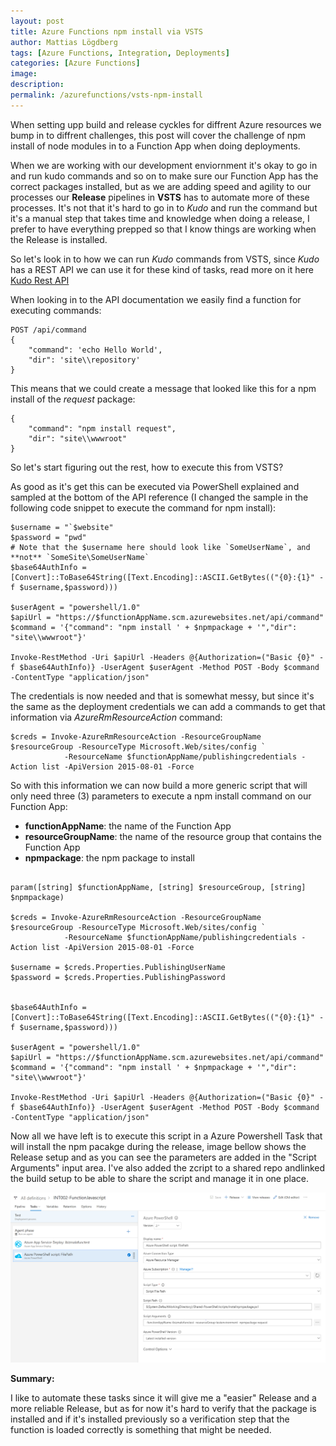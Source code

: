 ```yaml
---
layout: post
title: Azure Functions npm install via VSTS
author: Mattias Lögdberg
tags: [Azure Functions, Integration, Deployments]
categories: [Azure Functions]
image: 
description: 
permalink: /azurefunctions/vsts-npm-install
---
```


When setting upp build and release cyckles for diffrent Azure resources we bump in to diffrent challenges, this post will cover the challenge of npm install of node modules in to a Function App when doing deployments.


When we are working with our development enviornment it's okay to go in and run kudo commands and so on to make sure our Function App has the correct packages installed, but as we are adding speed and agility to our processes our **Release** pipelines in **VSTS** has to automate more of these processes.
It's not that it's hard to go in to *Kudo* and run the command but it's a manual step that takes time and knowledge when doing a release, I prefer to have everything prepped so that I know things are working when the Release is installed.


So let's look in to how we can run *Kudo* commands from VSTS, since *Kudo* has a REST API we can use it for these kind of tasks, read more on it here [Kudo Rest API](https://github.com/projectkudu/kudu/wiki/REST-API)

When looking in to the API documentation we easily find a function for executing commands: 
```
POST /api/command
{
    "command": 'echo Hello World',
    "dir": 'site\\repository'
}
```

This means that we could create a message that looked like this for a npm install of the *request* package:
```
{
    "command": "npm install request",
    "dir": "site\\wwwroot"
}
```

So let's start figuring out the rest, how to execute this from VSTS?

As good as it's get this can be executed via PowerShell explained and sampled at the bottom of the API reference (I changed the sample in the following code snippet to execute the command for npm install):
```
$username = "`$website"
$password = "pwd"
# Note that the $username here should look like `SomeUserName`, and **not** `SomeSite\SomeUserName`
$base64AuthInfo = [Convert]::ToBase64String([Text.Encoding]::ASCII.GetBytes(("{0}:{1}" -f $username,$password)))

$userAgent = "powershell/1.0"
$apiUrl = "https://$functionAppName.scm.azurewebsites.net/api/command"
$command = '{"command": "npm install ' + $npmpackage + '","dir": "site\\wwwroot"}'

Invoke-RestMethod -Uri $apiUrl -Headers @{Authorization=("Basic {0}" -f $base64AuthInfo)} -UserAgent $userAgent -Method POST -Body $command -ContentType "application/json"
```

The credentials is now needed and that is somewhat messy, but since it's the same as the deployment credentials we can add a commands to get that information via *AzureRmResourceAction* command:
```
$creds = Invoke-AzureRmResourceAction -ResourceGroupName $resourceGroup -ResourceType Microsoft.Web/sites/config `
            -ResourceName $functionAppName/publishingcredentials -Action list -ApiVersion 2015-08-01 -Force
```

So with this information we can now build a more generic script that will only need three (3) parameters to execute a npm install command on our Function App:
* **functionAppName**: the name of the Function App
* **resourceGroupName**: the name of the resource group that contains the Function App
* **npmpackage**: the npm package to install

```

param([string] $functionAppName, [string] $resourceGroup, [string] $npmpackage)

$creds = Invoke-AzureRmResourceAction -ResourceGroupName $resourceGroup -ResourceType Microsoft.Web/sites/config `
            -ResourceName $functionAppName/publishingcredentials -Action list -ApiVersion 2015-08-01 -Force

$username = $creds.Properties.PublishingUserName
$password = $creds.Properties.PublishingPassword


$base64AuthInfo = [Convert]::ToBase64String([Text.Encoding]::ASCII.GetBytes(("{0}:{1}" -f $username,$password)))

$userAgent = "powershell/1.0"
$apiUrl = "https://$functionAppName.scm.azurewebsites.net/api/command"
$command = '{"command": "npm install ' + $npmpackage + '","dir": "site\\wwwroot"}'

Invoke-RestMethod -Uri $apiUrl -Headers @{Authorization=("Basic {0}" -f $base64AuthInfo)} -UserAgent $userAgent -Method POST -Body $command -ContentType "application/json"

```

Now all we have left is to execute this script in a Azure Powershell Task that will install the npm pacakge during the release, image bellow shows the Release setup and as you can see the parameters are added in the "Script Arguments" input area. I've also added the zcript to a shared repo andlinked the build setup to be able to share the script and manage it in one place.

![VSTS Release Setup](/assets/uploads/2017/11/functions-vsts-release-run-script-png.PNG)

**Summary:**

I like to automate these tasks since it will give me a "easier" Release and a more reliable Release, but as for now it's hard to verify that the package is installed and if it's installed previously so a verification step that the function is loaded correctly is something that might be needed.

